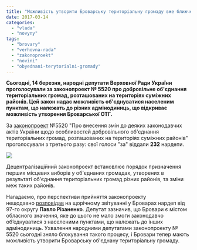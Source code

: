 ```yaml
---
title: "Можливість утворити Броварську територіальну громаду вже ближче"
date: 2017-03-14
categories: 
  - "vlada"
  - "novyny"
tags: 
  - "brovary"
  - "verhovna-rada"
  - "zakonoproekt"
  - "novini"
  - "obyednani-terytorialni-gromady"
---
```


**Сьогодні, 14 березня, народні депутати Верховної Ради України проголосували за законопроект № 5520 про добровільне об'єднання територіальних громад, розташованих на територіях суміжних районів. Цей закон надає можливість об'єднуватися населеним пунктам, що належать до різних адмінодиниць, що відкриває можливість утворення Броварської ОТГ.**

За [законопроект](http://search.ligazakon.ua/l_doc2.nsf/link1/JH49C00A.html) №5520 "Про внесення змін до деяких законодавчих актів України щодо особливостей добровільного об'єднання територіальних громад, розташованих на територіях суміжних районів" проголосували з третього разу: свої голоси "за" віддали **232** нардепи.

[![](https://mpz.brovary.org/wp-content/uploads/2017/03/vru.jpg)](https://mpz.brovary.org/wp-content/uploads/2017/03/vru.jpg)

Децентралізаційний законопроект встановлює порядок призначення перших місцевих виборів у об'єднаних громадах, утворених в результаті об'єднання територіальних громад різних районів, та зміни меж таких районів.

Нагадаємо, про перспективи прийняття законопроекту нещодавно [розповідав](https://mpz.brovary.org/pavlo-rizanenko-borotba-z-oligarhamy-aktyvna-zakonotvorchist-komunikatsiya-z-vybortsyamy-foto/) на щорічному звітуванні у Броварах нардеп від 97-го округу **Павло Різаненко**. Депутат зазначив, що Бровари є містом обласного значення, яке до цього не мало змоги законодавчо об’єднуватися з населеними пунктами, що належать до інших адмінодиниць. Ухвалення народними депутатами законопроекту № 5520 сьогодні зняло блокування такого процесу, і Бровари тепер мають можливість утворити Броварську об'єднану територіальну громаду.
